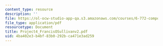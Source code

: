 ```yaml
---
content_type: resource
description: ''
file: https://ol-ocw-studio-app-qa.s3.amazonaws.com/courses/6-772-compound-semiconductor-devices-spring-2003/4ba402e3b4bf83b0292bca471e3ad259_Project4_FrancisOSullivanv2.pdf
file_type: application/pdf
resourcetype: Document
title: Project4_FrancisOSullivanv2.pdf
uid: 4ba402e3-b4bf-83b0-292b-ca471e3ad259
---
```

